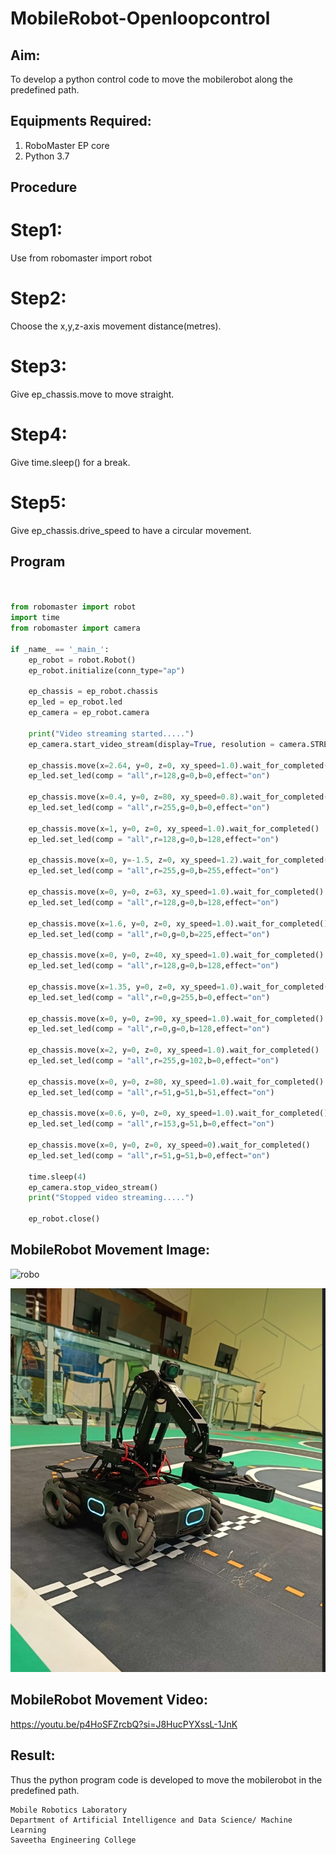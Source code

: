 # MobileRobot-Openloopcontrol
## Aim:

To develop a python control code to move the mobilerobot along the predefined path.

## Equipments Required:
1. RoboMaster EP core
2. Python 3.7

## Procedure

# Step1:
Use from robomaster import robot

# Step2: 
Choose the x,y,z-axis movement distance(metres).

# Step3: 
Give ep_chassis.move to move straight.

# Step4: 
Give time.sleep() for a break.

# Step5:
 Give ep_chassis.drive_speed to have a circular movement.



## Program
```python


from robomaster import robot
import time
from robomaster import camera

if _name_ == '_main_':
    ep_robot = robot.Robot()
    ep_robot.initialize(conn_type="ap")

    ep_chassis = ep_robot.chassis
    ep_led = ep_robot.led
    ep_camera = ep_robot.camera

    print("Video streaming started.....")
    ep_camera.start_video_stream(display=True, resolution = camera.STREAM_360P)

    ep_chassis.move(x=2.64, y=0, z=0, xy_speed=1.0).wait_for_completed()
    ep_led.set_led(comp = "all",r=128,g=0,b=0,effect="on")

    ep_chassis.move(x=0.4, y=0, z=80, xy_speed=0.8).wait_for_completed()
    ep_led.set_led(comp = "all",r=255,g=0,b=0,effect="on")

    ep_chassis.move(x=1, y=0, z=0, xy_speed=1.0).wait_for_completed()
    ep_led.set_led(comp = "all",r=128,g=0,b=128,effect="on")

    ep_chassis.move(x=0, y=-1.5, z=0, xy_speed=1.2).wait_for_completed()
    ep_led.set_led(comp = "all",r=255,g=0,b=255,effect="on")

    ep_chassis.move(x=0, y=0, z=63, xy_speed=1.0).wait_for_completed()
    ep_led.set_led(comp = "all",r=128,g=0,b=128,effect="on")

    ep_chassis.move(x=1.6, y=0, z=0, xy_speed=1.0).wait_for_completed()
    ep_led.set_led(comp = "all",r=0,g=0,b=225,effect="on")

    ep_chassis.move(x=0, y=0, z=40, xy_speed=1.0).wait_for_completed()
    ep_led.set_led(comp = "all",r=128,g=0,b=128,effect="on")

    ep_chassis.move(x=1.35, y=0, z=0, xy_speed=1.0).wait_for_completed()
    ep_led.set_led(comp = "all",r=0,g=255,b=0,effect="on")

    ep_chassis.move(x=0, y=0, z=90, xy_speed=1.0).wait_for_completed()
    ep_led.set_led(comp = "all",r=0,g=0,b=128,effect="on") 

    ep_chassis.move(x=2, y=0, z=0, xy_speed=1.0).wait_for_completed()
    ep_led.set_led(comp = "all",r=255,g=102,b=0,effect="on")

    ep_chassis.move(x=0, y=0, z=80, xy_speed=1.0).wait_for_completed()
    ep_led.set_led(comp = "all",r=51,g=51,b=51,effect="on")    

    ep_chassis.move(x=0.6, y=0, z=0, xy_speed=1.0).wait_for_completed()
    ep_led.set_led(comp = "all",r=153,g=51,b=0,effect="on")    

    ep_chassis.move(x=0, y=0, z=0, xy_speed=0).wait_for_completed()
    ep_led.set_led(comp = "all",r=51,g=51,b=0,effect="on")   

    time.sleep(4)
    ep_camera.stop_video_stream()
    print("Stopped video streaming.....")

    ep_robot.close()

```

## MobileRobot Movement Image:

![robo](./img/robomaster.png)

![output](/WhatsApp%20Image%202023-12-26%20at%2018.00.02_45357ab0.jpg)


## MobileRobot Movement Video:

https://youtu.be/p4HoSFZrcbQ?si=J8HucPYXssL-1JnK

## Result:
Thus the python program code is developed to move the mobilerobot in the predefined path.


```
Mobile Robotics Laboratory
Department of Artificial Intelligence and Data Science/ Machine Learning
Saveetha Engineering College
```
